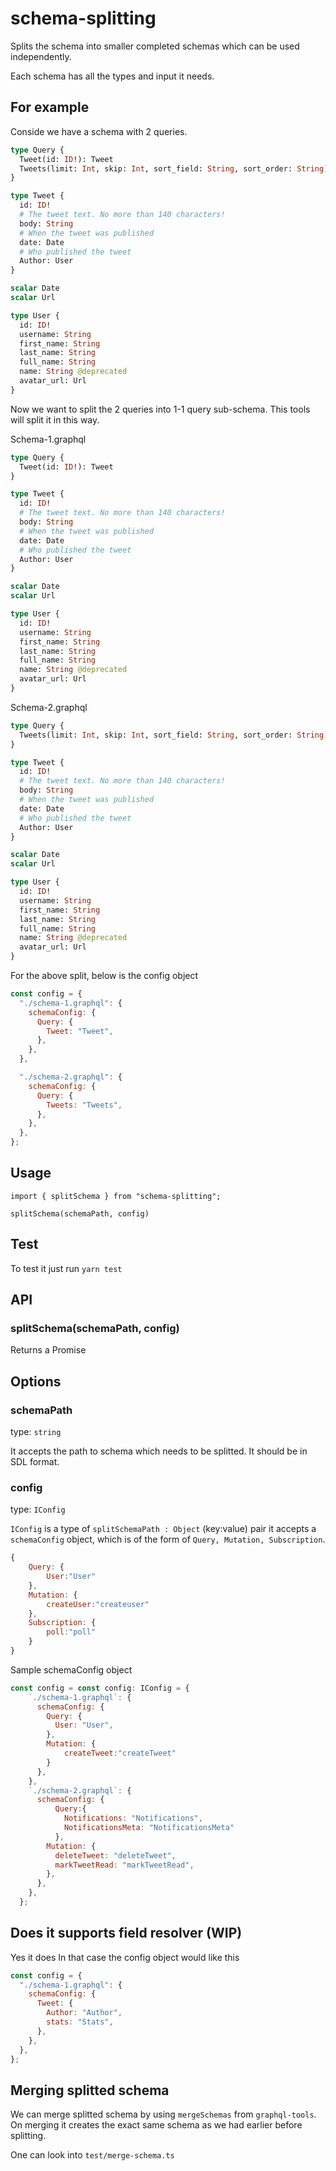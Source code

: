 # schema-splitting

Splits the schema into smaller completed schemas which can be used independently.

Each schema has all the types and input it needs.

## For example

Conside we have a schema with 2 queries.

```graphql
type Query {
  Tweet(id: ID!): Tweet
  Tweets(limit: Int, skip: Int, sort_field: String, sort_order: String): [Tweet]
}

type Tweet {
  id: ID!
  # The tweet text. No more than 140 characters!
  body: String
  # When the tweet was published
  date: Date
  # Who published the tweet
  Author: User
}

scalar Date
scalar Url

type User {
  id: ID!
  username: String
  first_name: String
  last_name: String
  full_name: String
  name: String @deprecated
  avatar_url: Url
}
```

Now we want to split the 2 queries into 1-1 query sub-schema. This tools will split it in this way.

Schema-1.graphql

```graphql
type Query {
  Tweet(id: ID!): Tweet
}

type Tweet {
  id: ID!
  # The tweet text. No more than 140 characters!
  body: String
  # When the tweet was published
  date: Date
  # Who published the tweet
  Author: User
}

scalar Date
scalar Url

type User {
  id: ID!
  username: String
  first_name: String
  last_name: String
  full_name: String
  name: String @deprecated
  avatar_url: Url
}
```

Schema-2.graphql

```graphql
type Query {
  Tweets(limit: Int, skip: Int, sort_field: String, sort_order: String): [Tweet]
}

type Tweet {
  id: ID!
  # The tweet text. No more than 140 characters!
  body: String
  # When the tweet was published
  date: Date
  # Who published the tweet
  Author: User
}

scalar Date
scalar Url

type User {
  id: ID!
  username: String
  first_name: String
  last_name: String
  full_name: String
  name: String @deprecated
  avatar_url: Url
}
```

For the above split, below is the config object

```javascript
const config = {
  "./schema-1.graphql": {
    schemaConfig: {
      Query: {
        Tweet: "Tweet",
      },
    },
  },

  "./schema-2.graphql": {
    schemaConfig: {
      Query: {
        Tweets: "Tweets",
      },
    },
  },
};
```

## Usage

```
import { splitSchema } from "schema-splitting";

splitSchema(schemaPath, config)

```

## Test

To test it just run `yarn test`

## API

### splitSchema(schemaPath, config)

Returns a Promise<void>

## Options

### schemaPath

type: `string`

It accepts the path to schema which needs to be splitted. It should be in SDL format.

### config

type: `IConfig`

`IConfig` is a type of `splitSchemaPath : Object` (key:value) pair
it accepts a `schemaConfig` object, which is of the form of `Query, Mutation, Subscription`.

```javascript
{
    Query: {
        User:"User"
    },
    Mutation: {
        createUser:"createuser"
    },
    Subscription: {
        poll:"poll"
    }
}
```

Sample schemaConfig object

```javascript
const config = const config: IConfig = {
    `./schema-1.graphql`: {
      schemaConfig: {
        Query: {
          User: "User",
        },
        Mutation: {
            createTweet:"createTweet"
        }
      },
    },
    `./schema-2.graphql`: {
      schemaConfig: {
          Query:{
            Notifications: "Notifications",
            NotificationsMeta: "NotificationsMeta"
          },
        Mutation: {
          deleteTweet: "deleteTweet",
          markTweetRead: "markTweetRead",
        },
      },
    },
  };

```

## Does it supports field resolver (WIP)

Yes it does
In that case the config object would like this

```javascript
const config = {
  "./schema-1.graphql": {
    schemaConfig: {
      Tweet: {
        Author: "Author",
        stats: "Stats",
      },
    },
  },
};
```

## Merging splitted schema

We can merge splitted schema by using `mergeSchemas` from `graphql-tools`. On merging it creates the exact same schema as we had earlier before splitting.

One can look into `test/merge-schema.ts`
